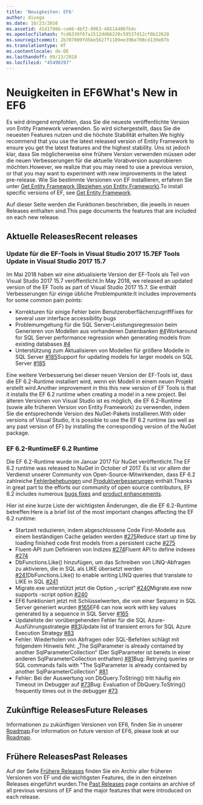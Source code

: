 ```yaml
---
title: 'Neuigkeiten: EF6'
author: divega
ms.date: 10/23/2016
ms.assetid: 41d1f86b-ce66-4bf2-8963-48514406fb4c
ms.openlocfilehash: fcd6339f67a1512dd66220c59537d12cf0b22620
ms.sourcegitcommit: 2b787009fd5be5627f1189ee396e708cd130e07b
ms.translationtype: HT
ms.contentlocale: de-DE
ms.lasthandoff: 09/13/2018
ms.locfileid: "45490297"
---
```

# <a name="whats-new-in-ef6"></a><span data-ttu-id="3882a-102">Neuigkeiten in EF6</span><span class="sxs-lookup"><span data-stu-id="3882a-102">What's New in EF6</span></span>

<span data-ttu-id="3882a-103">Es wird dringend empfohlen, dass Sie die neueste veröffentlichte Version von Entity Framework verwenden. So wird sichergestellt, dass Sie die neuesten Features nutzen und die höchste Stabilität erhalten.</span><span class="sxs-lookup"><span data-stu-id="3882a-103">We highly recommend that you use the latest released version of Entity Framework to ensure you get the latest features and the highest stability.</span></span>
<span data-ttu-id="3882a-104">Uns ist jedoch klar, dass Sie möglicherweise eine frühere Version verwenden müssen oder die neuen Verbesserungen für die aktuelle Vorabversion ausprobieren möchten.</span><span class="sxs-lookup"><span data-stu-id="3882a-104">However, we realize that you may need to use a previous version, or that you may want to experiment with new improvements in the latest pre-release.</span></span>
<span data-ttu-id="3882a-105">Wie Sie bestimmte Versionen von EF installieren, erfahren Sie unter [Get Entity Framework (Beziehen von Entity Framework)](~/ef6/fundamentals/install.md).</span><span class="sxs-lookup"><span data-stu-id="3882a-105">To install specific versions of EF, see [Get Entity Framework](~/ef6/fundamentals/install.md).</span></span>

<span data-ttu-id="3882a-106">Auf dieser Seite werden die Funktionen beschrieben, die jeweils in neuen Releases enthalten sind.</span><span class="sxs-lookup"><span data-stu-id="3882a-106">This page documents the features that are included on each new release.</span></span>

## <a name="recent-releases"></a><span data-ttu-id="3882a-107">Aktuelle Releases</span><span class="sxs-lookup"><span data-stu-id="3882a-107">Recent releases</span></span>

### <a name="ef-tools-update-in-visual-studio-2017-157"></a><span data-ttu-id="3882a-108">Update für die EF-Tools in Visual Studio 2017 15.7</span><span class="sxs-lookup"><span data-stu-id="3882a-108">EF Tools Update in Visual Studio 2017 15.7</span></span>

<span data-ttu-id="3882a-109">Im Mai 2018 haben wir eine aktualisierte Version der EF-Tools als Teil von Visual Studio 2017 15.7 veröffentlicht.</span><span class="sxs-lookup"><span data-stu-id="3882a-109">In May 2018, we released an updated version of the EF Tools as part of Visual Studio 2017 15.7.</span></span>
<span data-ttu-id="3882a-110">Sie enthält Verbesserungen für einige übliche Problempunkte:</span><span class="sxs-lookup"><span data-stu-id="3882a-110">It includes improvements for some common pain points:</span></span>

- <span data-ttu-id="3882a-111">Korrekturen für einige Fehler beim Benutzeroberflächenzugriff</span><span class="sxs-lookup"><span data-stu-id="3882a-111">Fixes for several user interface accessibility bugs</span></span>
- <span data-ttu-id="3882a-112">Problemumgehung für die SQL Server-Leistungsregression beim Generieren von Modellen aus vorhandenen Datenbanken [#4](https://github.com/aspnet/entityframework6/issues/4)</span><span class="sxs-lookup"><span data-stu-id="3882a-112">Workaround for SQL Server performance regression when generating models from existing databases [#4](https://github.com/aspnet/entityframework6/issues/4)</span></span>
- <span data-ttu-id="3882a-113">Unterstützung zum Aktualisieren von Modellen für größere Modelle in SQL Server [#185](https://github.com/aspnet/EntityFramework6/issues/185)</span><span class="sxs-lookup"><span data-stu-id="3882a-113">Support for updating models for larger models on SQL Server [#185](https://github.com/aspnet/EntityFramework6/issues/185)</span></span>

<span data-ttu-id="3882a-114">Eine weitere Verbesserung bei dieser neuen Version der EF-Tools ist, dass die EF 6.2-Runtime installiert wird, wenn ein Modell in einem neuen Projekt erstellt wird.</span><span class="sxs-lookup"><span data-stu-id="3882a-114">Another improvement in this this new version of EF Tools is that it installs the EF 6.2 runtime when creating a model in a new project.</span></span> <span data-ttu-id="3882a-115">Bei älteren Versionen von Visual Studio ist es möglich, die EF 6.2-Runtime (sowie alle früheren Version von Entity Framework) zu verwenden, indem Sie die entsprechende Version des NuGet-Pakets installieren.</span><span class="sxs-lookup"><span data-stu-id="3882a-115">With older versions of Visual Studio, it is possible to use the EF 6.2 runtime (as well as any past version of EF) by installing the corresponding version of the NuGet package.</span></span>

### <a name="ef-62-runtime"></a><span data-ttu-id="3882a-116">EF 6.2-Runtime</span><span class="sxs-lookup"><span data-stu-id="3882a-116">EF 6.2 Runtime</span></span>

<span data-ttu-id="3882a-117">Die EF 6.2-Runtime wurde im Januar 2017 für NuGet veröffentlicht.</span><span class="sxs-lookup"><span data-stu-id="3882a-117">The EF 6.2 runtime was released to NuGet in October of 2017.</span></span>
<span data-ttu-id="3882a-118">Es ist vor allem der Verdienst unserer Community von Open-Source-Mitwirkenden, dass EF 6.2 zahlreiche [Fehlerbehebungen](https://github.com/aspnet/entityframework6/issues?utf8=%E2%9C%93&q=is%3Aissue%20milestone%3A6.2.0%20is%3Aclosed%20label%3Aclosed-fixed%20-label%3Aarea-tools%20label%3Atype-bug) und [Produktverbesserungen](https://github.com/aspnet/entityframework6/issues?utf8=%E2%9C%93&q=is%3Aissue%20milestone%3A6.2.0%20is%3Aclosed%20label%3Aclosed-fixed%20-label%3Aarea-tools%20label%3Atype-enhancement%20) enthält.</span><span class="sxs-lookup"><span data-stu-id="3882a-118">Thanks in great part to the efforts our community of open source contributors, EF 6.2 includes numerous [bugs fixes](https://github.com/aspnet/entityframework6/issues?utf8=%E2%9C%93&q=is%3Aissue%20milestone%3A6.2.0%20is%3Aclosed%20label%3Aclosed-fixed%20-label%3Aarea-tools%20label%3Atype-bug) and [product enhancements](https://github.com/aspnet/entityframework6/issues?utf8=%E2%9C%93&q=is%3Aissue%20milestone%3A6.2.0%20is%3Aclosed%20label%3Aclosed-fixed%20-label%3Aarea-tools%20label%3Atype-enhancement%20).</span></span>

<span data-ttu-id="3882a-119">Hier ist eine kurze Liste der wichtigsten Änderungen, die die EF 6.2-Runtime betreffen:</span><span class="sxs-lookup"><span data-stu-id="3882a-119">Here is a brief list of the most important changes affecting the EF 6.2 runtime:</span></span>

- <span data-ttu-id="3882a-120">Startzeit reduzieren, indem abgeschlossene Code First-Modelle aus einem beständigen Cache geladen werden [#275](https://github.com/aspnet/EntityFramework6/issues/275)</span><span class="sxs-lookup"><span data-stu-id="3882a-120">Reduce start up time by loading finished code first models from a persistent cache [#275](https://github.com/aspnet/EntityFramework6/issues/275)</span></span>
- <span data-ttu-id="3882a-121">Fluent-API zum Definieren von Indizes [#274](https://github.com/aspnet/EntityFramework6/issues/274)</span><span class="sxs-lookup"><span data-stu-id="3882a-121">Fluent API to define indexes [#274](https://github.com/aspnet/EntityFramework6/issues/274)</span></span>
- <span data-ttu-id="3882a-122">DbFunctions.Like() hinzufügen, um das Schreiben von LINQ-Abfragen zu aktivieren, die in SQL als LIKE übersetzt werden [#241](https://github.com/aspnet/EntityFramework6/issues/241)</span><span class="sxs-lookup"><span data-stu-id="3882a-122">DbFunctions.Like() to enable writing LINQ queries that translate to LIKE in SQL [#241](https://github.com/aspnet/EntityFramework6/issues/241)</span></span>
- <span data-ttu-id="3882a-123">Migrate.exe unterstützt jetzt die Option „-script“ [#240](https://github.com/aspnet/EntityFramework6/issues/240)</span><span class="sxs-lookup"><span data-stu-id="3882a-123">Migrate.exe now supports -script option [#240](https://github.com/aspnet/EntityFramework6/issues/240)</span></span>
- <span data-ttu-id="3882a-124">EF6 funktioniert jetzt mit Schlüsselwerten, die von einer Sequenz in SQL Server generiert wurden [#165](https://github.com/aspnet/EntityFramework6/issues/165)</span><span class="sxs-lookup"><span data-stu-id="3882a-124">EF6 can now work with key values generated by a sequence in SQL Server [#165](https://github.com/aspnet/EntityFramework6/issues/165)</span></span>
- <span data-ttu-id="3882a-125">Updateliste der vorübergehenden Fehler für die SQL Azure-Ausführungsstrategie [#83](https://github.com/aspnet/EntityFramework6/issues/83)</span><span class="sxs-lookup"><span data-stu-id="3882a-125">Update list of transient errors for SQL Azure Execution Strategy [#83](https://github.com/aspnet/EntityFramework6/issues/83)</span></span>
- <span data-ttu-id="3882a-126">Fehler: Wiederholen von Abfragen oder SQL-Befehlen schlägt mit folgendem Hinweis fehl: „The SqlParameter is already contained by another SqlParameterCollection“ (Der SqlParameter ist bereits in einer anderen SqlParameterCollection enthalten) [#81](https://github.com/aspnet/EntityFramework6/issues/81)</span><span class="sxs-lookup"><span data-stu-id="3882a-126">Bug: Retrying queries or SQL commands fails with "The SqlParameter is already contained by another SqlParameterCollection" [#81](https://github.com/aspnet/EntityFramework6/issues/81)</span></span>
- <span data-ttu-id="3882a-127">Fehler: Bei der Auswertung von DbQuery.ToString() tritt häufig ein Timeout im Debugger auf [#73](https://github.com/aspnet/EntityFramework6/issues/73)</span><span class="sxs-lookup"><span data-stu-id="3882a-127">Bug: Evaluation of DbQuery.ToString() frequently times out in the debugger [#73](https://github.com/aspnet/EntityFramework6/issues/73)</span></span>

## <a name="future-releases"></a><span data-ttu-id="3882a-128">Zukünftige Releases</span><span class="sxs-lookup"><span data-stu-id="3882a-128">Future Releases</span></span>

<span data-ttu-id="3882a-129">Informationen zu zukünftigen Versionen von EF6, finden Sie in unserer [Roadmap](roadmap.md).</span><span class="sxs-lookup"><span data-stu-id="3882a-129">For information on future version of EF6, please look at our [Roadmap](roadmap.md).</span></span>

## <a name="past-releases"></a><span data-ttu-id="3882a-130">Frühere Releases</span><span class="sxs-lookup"><span data-stu-id="3882a-130">Past Releases</span></span>

<span data-ttu-id="3882a-131">Auf der Seite [Frühere Releases](past-releases.md) finden Sie ein Archiv aller früheren Versionen von EF und die wichtigsten Features, die in den einzelnen Releases eingeführt wurden.</span><span class="sxs-lookup"><span data-stu-id="3882a-131">The [Past Releases](past-releases.md) page contains an archive of all previous versions of EF and the major features that were introduced on each release.</span></span>
